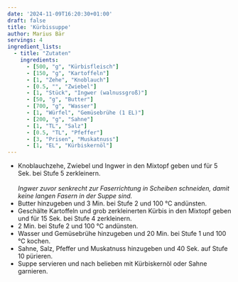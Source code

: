 ```yaml
---
date: '2024-11-09T16:20:30+01:00'
draft: false
title: 'Kürbissuppe'
author: Marius Bär
servings: 4
ingredient_lists:
  - title: "Zutaten"
    ingredients:
      - [500, "g", "Kürbisfleisch"]
      - [150, "g", "Kartoffeln"]
      - [1, "Zehe", "Knoblauch"]
      - [0.5, "", "Zwiebel"]
      - [1, "Stück", "Ingwer (walnussgroß)"]
      - [50, "g", "Butter"]
      - [700, "g", "Wasser"]
      - [1, "Würfel", "Gemüsebrühe (1 EL)"]
      - [200, "g", "Sahne"]
      - [1, "TL", "Salz"]
      - [0.5, "TL", "Pfeffer"]
      - [3, "Prisen", "Muskatnuss"]
      - [1, "EL", "Kürbiskernöl"]
---
```


- Knoblauchzehe, Zwiebel und Ingwer in den Mixtopf geben und für 5 Sek. bei Stufe 5 zerkleinern.<br>  
_Ingwer zuvor senkrecht zur Faserrichtung in Scheiben schneiden, damit keine langen Fasern in der Suppe sind._
- Butter hinzugeben und 3 Min. bei Stufe 2 und 100 °C andünsten.
- Geschälte Kartoffeln und grob zerkleinerten Kürbis in den Mixtopf geben und für 15 Sek. bei Stufe 4 zerkleinern.
- 2 Min. bei Stufe 2 und 100 °C andünsten.
- Wasser und Gemüsebrühe hinzugeben und 20 Min. bei Stufe 1 und 100 °C kochen.
- Sahne, Salz, Pfeffer und Muskatnuss hinzugeben und 40 Sek. auf Stufe 10 pürieren.
- Suppe servieren und nach belieben mit Kürbiskernöl oder Sahne garnieren.
